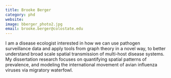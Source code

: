 ```yaml
---
title: Brooke Berger
category: phd
website:
image: bberger_photo2.jpg
email: brooke.berger@colostate.edu
---
```


I am a disease ecologist interested in how we can use pathogen surveillance data and apply tools from graph theory in a novel way, to better understand broad scale spatial transmission of multi-host disease systems. My dissertation research focuses on quantifying spatial patterns of prevalence, and modeling the international movement of avian influenza viruses via migratory waterfowl.  
